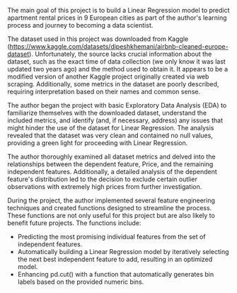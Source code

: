 The main goal of this project is to build a Linear Regression model to predict apartment rental prices in 9 European cities as part of the author's learning process and journey to becoming a data scientist.

The dataset used in this project was downloaded from Kaggle (https://www.kaggle.com/datasets/dipeshkhemani/airbnb-cleaned-europe-dataset). Unfortunately, the source lacks crucial information about the dataset, such as the exact time of data collection (we only know it was last updated two years ago) and the method used to obtain it. It appears to be a modified version of another Kaggle project originally created via web scraping. Additionally, some metrics in the dataset are poorly described, requiring interpretation based on their names and common sense.

The author began the project with basic Exploratory Data Analysis (EDA) to familiarize themselves with the downloaded dataset, understand the included metrics, and identify (and, if necessary, address) any issues that might hinder the use of the dataset for Linear Regression. The analysis revealed that the dataset was very clean and contained no null values, providing a green light for proceeding with Linear Regression.

The author thoroughly examined all dataset metrics and delved into the relationships between the dependent feature, Price, and the remaining independent features. Additionally, a detailed analysis of the dependent feature's distribution led to the decision to exclude certain outlier observations with extremely high prices from further investigation.

During the project, the author implemented several feature engineering techniques and created functions designed to streamline the process. These functions are not only useful for this project but are also likely to benefit future projects. The functions include:

- Predicting the most promising individual features from the set of independent features.
- Automatically building a Linear Regression model by iteratively selecting the next best independent feature to add, resulting in an optimized model.
- Enhancing pd.cut() with a function that automatically generates bin labels based on the provided numeric bins.
